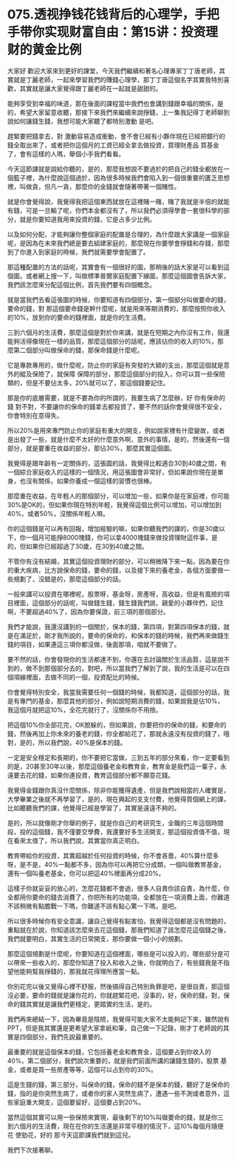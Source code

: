 # 075.透视挣钱花钱背后的心理学，手把手带你实现财富自由：第15讲：投资理财的黄金比例

大家好 歡迎大家來到更好的課堂，今天我們繼續和著名心理專家丁丁唐老師，其實就是丁麗老師，一起來學習我們的賺錢心理學，那丁丁唐這個名字其實我特別喜歡，其實就是讓大家覺得跟丁麗老師在一起就是甜甜的。

能夠享受到幸福的味道，那在後面的課程當中我們也會講到錢跟幸福的關係，是的，希望大家留意收聽，那接下來我們來繼續來說掙錢，上一集我記得丁老師聊到說如何讓錢生錢，我想可能大家聽了都特別激動 是吧。

趕緊要把錢拿去，對 激動容易造成衝動，會不會已經有小夥伴現在已經把銀行的錢全取出來了，或者把你這個月的工資已經全拿去做投資，買理財產品 買基金了，會有這樣的人嗎，舉個小手我們看看。

今天這節課就是說給你聽的，是的，那麼我想說不要過於的把自己的錢全都放在一個籃子裡，為什麼說這個過於，因為很多時候我們會陷入到一個很重要的匱乏思想裡，叫做貪，但凡一貪，那麼你的金錢就會隨著帶著一個賭性。

就是你會覺得說，我覺得我把這個東西就放在這裡賭一賭，賭了我就是半倍的就能有錢，可是一旦輸了呢，你們本金都沒有了，所以我們必須得學會一套很科學的部分，就是你要知道我用來投資的錢，它是占多少比例。

以及如何分配，才能夠讓你整個家庭的配置是合理的，為什麼跟大家講是一個家庭呢，是因為在未來我們總是要去組建家庭的，那麼現在你要學會掙錢和存錢，那麼到了你進入到家庭的時候，我們就需要學會配置了。

那這種配置的方法的話呢，其實會有一個很好的圖，那稍後的話大家是可以看到這個圖，或者網上搜一下，叫做標準普爾家庭配置下線圖，那麼這個圖會告訴大家，我們該怎麼來分配這個比例，首先我們要有四個概念。

就是當我們去看這張圖的時候，你要知道有四個部分，第一個部分叫做要命的錢，要命的錢，對 那這個要命錢是幹什麼呢，就是用來等期消費的，那麼按照你收入的10%，放到你的要命的錢裡面，就是你的生活費。

三到六個月的生活費，那麼這個是對於你來講，就是在短期之內你沒有工作，我還能夠活得像現在一樣的品質，那麼這個部分的話呢，應該佔你的收入的10%，那麼第二個部分叫做保命的錢，那保命錢是什麼呢。

它是專款專用的，做什麼呢，防止你的家庭有突發的大額的支出，那麼這個就是意外的縱及保險了，就保障 保障的部分，那麼這個部分的投入，你可以買一些保險類的，但是不要佔太多，20%就可以了，那這個錢要記住。

那是你的底層需要，就是不要為你的所謂的，我要生病了怎麼辦，好 你有保命的錢 對不對，不要讓你的保命的錢拿去都投資了，要不然的話你會覺得很不安全，你會特別在意得失。

所以20%是用來專門防止你的家庭有重大的開支，例如說家裡有什麼變故，或者是出發了一些，就是什麼不太好的什麼意外啊，意外的事情，是的，然後還有一個部分，就是要重在收益的部分，那佔30%，那麼其實這個圖。

我覺得是跟年齡有一定關係的，這張圖的話，我覺得比較適合30到40歲之間，有一個綜合家庭收入的這樣的一個情況，用這張圖會非常好，但如果說你現在是單身，也沒有關係，如果你養成一個這樣的習慣也很棒。

那麼重在收益，在年輕人的那個部分，可以增加一些，如果你是在家庭裡，你可能30%是OK的，但如果你現在特別年輕，我覺得這個比例可以增加，可以增加到40%，或者50%，沒關係年輕人嘛。

你的這個錢是可以再有回報，增加經驗的嘛，如果你聽我們的課的，你是30歲以下，你一個月可能掙8000塊錢，你可以拿4000塊錢來做投資理財這件事，是的，但如果你已經超過了30歲，在30到40歲之間。

不管你有沒有結婚，其實這個投資理財的部分，可以稍微降下來一點，因為要在你的重大疾病，比方說保命的錢，要命的錢，以及接下來的養老金，各個方面要做一些規劃了，沒錯是的，那麼這個部分的話。

一般來講可以投資在哪裡呢，股票呀，基金呀，房產呀，高收益，但是有風險的項目裡面，這個部分的話呢，叫做錢生錢，錢生錢我們說，親愛的小夥伴們，記住啊，不要超過40%了，因為你要保證，前三項的那個部分。

我們才能說，我還沒講到的一個關於，保本的錢，第四項，對第四項保本的錢，就是在滿足於，剛才我所說的，要命的保命的，和保本的錢的時候，我們再來做錢生錢的項目，如果連這三項你都沒做，後面那項，咱就不要做了。

要不然的話，你會發現你的生活都達不到，你還在去討論關於生活品質，這是說不到的，做不到那個部分去的，對吧，所以當我們了解到了說，我的生活是可以在四個項線裡面，去做不同的一個，投資配比的時候。

你會覺得特別安全，我當我需要任何一個錢的時候，我都知道，這個部分的話，我是有專門的基金，那麼其他的部分，例如說短期消費的錢，如果說我是佔10%，我這個月就把這10%，全花完就行了，沒關係你不用捨。

把這個10%你全部花完，OK脫躲的，但如果說，你要把你的保命的錢，和要命的錢，然後再加上你未來的養老的錢，你全都給花了，那就永遠沒有投資的錢了，哦對，是的，所以我們說，40%是保本的錢。

一定是安全穩定和長期的，你不要把它當做，三到五年的部分來看，你一定要看到的是，20甚至30年以後，那麼這個養老金和教育金，教育金是我們這一輩子，永遠要去花的錢，如果你連投資，教育這個部分都不願意花錢。

我覺得金錢跟你真沒什麼關係，除非你能獲得遺產，但是我們說相當的人確實是，大學畢業之後就不再學習了，是的，現在興起的支支付費，他覺得買個網上的課，比如聽聽我們的課，他覺得已經是學習了，其實是遠遠不夠的。

是的，所以就像剛才你舉的例子，就是你自己的考研究生，全職的三年這個時間段，投的這個錢，我不僅要交學費，我還要好多生活開支，那這個投資值不值，現在看來太值了，所以我們說，其實當你真正明白。

教育帶給你的投資，其實超越於任何投資的時候，你不會吝嗇，40%算什麼多呀，是不是，40%一點都不多，因為你可以再把它分成類，一個叫做教育基金，還有一個叫養老基金，你可以把這40%裡面再分成20%。

這樣子你就妥妥的放心的，怎麼花錢都不會過，很多人自責你該自責，為什麼，你全都用你要命的錢去消費了，你把所有的功能項，全都放在一項消費上面，你難道不該稍微有點膽戰一下嗎，你難道不該有點心驚一下嗎，是吧。

所以很多時候你有安全意識，讓自己覺得有點害怕，我覺得這個都是沒有問題的，重點就在於說，你知道該怎麼來去花這個錢，那我們知道了該怎麼花這個錢之後，我們就要明白，其實生活的日常開支，那你要做一個小小的規劃。

那麼這個規劃是什麼呢，你要知道在這個裡面，哪些是可以投入的，哪些部分是可以帶來一些收入的，那麼你知道了投入和收入之後，你就明白了，有些錢我是不指望他能夠幫我掙錢的，那我就花得理所應當一點。

你別花完以後又覺得心裡不舒服，然後搞得自己特別負罪是吧，是很自責，那這個沒必要，要命的錢就是讓你花的，你就趕緊花吧，沒事的，好，保命的錢，對，保命的錢其實就是讓我們更穩定，更踏實的生活，是的。

我們再來總結一下，因為畢竟是陰險，我覺得可能大家不太能夠記下來，雖然說有PPT，但是我其實還是更希望大家拿紙和筆，自己做一下記錄，剛才丁老師說的其實是四個部分，我們先說最重要的。

最重要的就是這個保本的錢，它包括養老金和教育金，這個要占到你收入的40%，第二個部分，我們說次重要的，就是我們前面所講的讓錢生錢的，股票 基金，或者是買一些房產等等，這個可以占到你的30%。

這是生錢的錢，第三部分，叫保命的錢，保命的錢不是保本的錢，聽好了是保命的錢，指的是你突然生病了，或者你的家人突然生病了，遭遇一些不測或者意外，這些家庭重大開支，這個要留好，這個要占到20%。

當然這個其實可以用一些保險來實現，最後剩下的10%叫做要命的錢，就是你三到六個月的生活費，現在在你的生活還是非常平穩的情況下，這10%每個月隨便花 使勁花，好的 那今天這節課我們就到這兒。

我們下次接著聊。